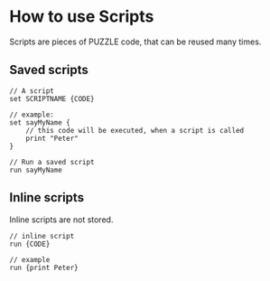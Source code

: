 # How to use Scripts

Scripts are pieces of PUZZLE code, that can be reused many times. 

## Saved scripts

```puzzle
// A script
set SCRIPTNAME {CODE}

// example:
set sayMyName {
	// this code will be executed, when a script is called
	print "Peter"
}

// Run a saved script
run sayMyName
```

## Inline scripts

Inline scripts are not stored.

```puzzlelang
// inline script
run {CODE}

// example
run {print Peter}  
```